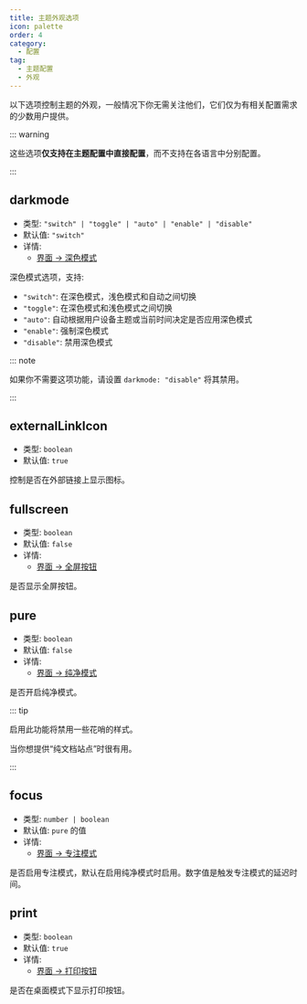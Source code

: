 ```yaml
---
title: 主题外观选项
icon: palette
order: 4
category:
  - 配置
tag:
  - 主题配置
  - 外观
---
```


以下选项控制主题的外观，一般情况下你无需关注他们，它们仅为有相关配置需求的少数用户提供。

<!-- more -->

::: warning

这些选项**仅支持在主题配置中直接配置**，而不支持在各语言中分别配置。

:::

## darkmode <Badge text="默认启用" /> <Badge text="仅限 Root" type="warning" />

- 类型: `"switch" | "toggle" | "auto" | "enable" | "disable"`
- 默认值: `"switch"`
- 详情:
  - [界面 → 深色模式](../../guide/interface/darkmode.md)

深色模式选项，支持:

- `"switch"`: 在深色模式，浅色模式和自动之间切换
- `"toggle"`: 在深色模式和浅色模式之间切换
- `"auto"`: 自动根据用户设备主题或当前时间决定是否应用深色模式
- `"enable"`: 强制深色模式
- `"disable"`: 禁用深色模式

::: note

如果你不需要这项功能，请设置 `darkmode: "disable"` 将其禁用。

:::

## externalLinkIcon <Badge text="默认启用" />

- 类型: `boolean`
- 默认值: `true`

控制是否在外部链接上显示图标。

## fullscreen

- 类型: `boolean`
- 默认值: `false`
- 详情:
  - [界面 → 全屏按钮](../../guide/interface/others.md#全屏按钮)

是否显示全屏按钮。

## pure <Badge text="仅限 Root" type="warning" />

- 类型: `boolean`
- 默认值: `false`
- 详情:
  - [界面 → 纯净模式](../../guide/interface/others.md#纯净模式)

是否开启纯净模式。

::: tip

启用此功能将禁用一些花哨的样式。

当你想提供“纯文档站点”时很有用。

:::

## focus <Badge text="仅限 Root" type="warning" />

- 类型: `number | boolean`
- 默认值: `pure` 的值
- 详情:
  - [界面 → 专注模式](../../guide/interface/others.md#专注模式)

是否启用专注模式，默认在启用纯净模式时启用。数字值是触发专注模式的延迟时间。

## print <Badge text="仅限 Root" type="warning" />

- 类型: `boolean`
- 默认值: `true`
- 详情:
  - [界面 → 打印按钮](../../guide/interface/others.md#打印按钮)

是否在桌面模式下显示打印按钮。
